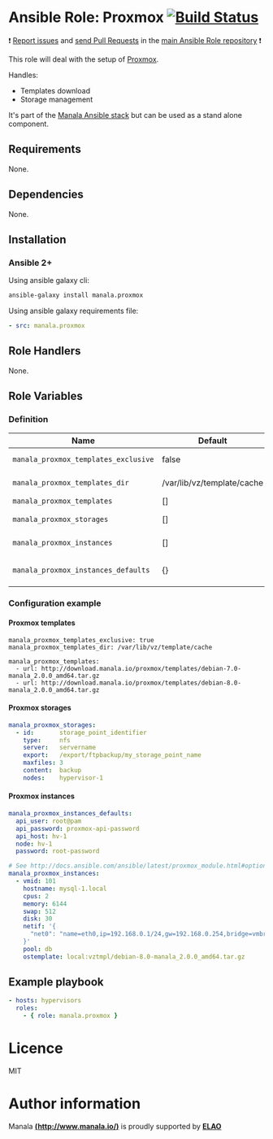 # Ansible Role: Proxmox [![Build Status](https://travis-ci.org/manala/ansible-role-proxmox.svg?branch=master)](https://travis-ci.org/manala/ansible-role-proxmox)

:exclamation: [Report issues](https://github.com/manala/ansible-roles/issues) and [send Pull Requests](https://github.com/manala/ansible-roles/pulls) in the [main Ansible Role repository](https://github.com/manala/ansible-roles) :exclamation:

This role will deal with the setup of [Proxmox](https://www.proxmox.com/en/).

Handles:
- Templates download
- Storage management

It's part of the [Manala Ansible stack](http://www.manala.io) but can be used as a stand alone component.

## Requirements

None.

## Dependencies

None.

## Installation

### Ansible 2+

Using ansible galaxy cli:

```bash
ansible-galaxy install manala.proxmox
```

Using ansible galaxy requirements file:

```yaml
- src: manala.proxmox
```

## Role Handlers

None.

## Role Variables

### Definition

| Name                                  | Default                    | Type    | Description                                            |
| ------------------------------------- | -------------------------- | ------- | ------------------------------------------------------ |
| `manala_proxmox_templates_exclusive`  | false                      | Boolean | Exclusion of existings files                           |
| `manala_proxmox_templates_dir`        | /var/lib/vz/template/cache | String  | Path to the template directory                         |
| `manala_proxmox_templates`            | []                         | Array   | Collection of templates                                |
| `manala_proxmox_storages`             | []                         | Array   | Collection of storage points                           |
| `manala_proxmox_instances`            | []                         | Array   | Proxmove instances to manage                           |
| `manala_proxmox_instances_defaults`   | {}                         | Array   | Defaults parameters used by `manala_proxmox_instances` |

### Configuration example

#### Proxmox templates

```
manala_proxmox_templates_exclusive: true
manala_proxmox_templates_dir: /var/lib/vz/template/cache

manala_proxmox_templates:
  - url: http://download.manala.io/proxmox/templates/debian-7.0-manala_2.0.0_amd64.tar.gz
  - url: http://download.manala.io/proxmox/templates/debian-8.0-manala_2.0.0_amd64.tar.gz
```

#### Proxmox storages

```yaml
manala_proxmox_storages:
  - id:       storage_point_identifier
    type:     nfs
    server:   servername
    export:   /export/ftpbackup/my_storage_point_name
    maxfiles: 3
    content:  backup
    nodes:    hypervisor-1
```

#### Proxmox instances

```yaml
manala_proxmox_instances_defaults:
  api_user: root@pam
  api_password: proxmox-api-password
  api_host: hv-1
  node: hv-1
  password: root-password

# See http://docs.ansible.com/ansible/latest/proxmox_module.html#options for available options
manala_proxmox_instances:
  - vmid: 101
    hostname: mysql-1.local
    cpus: 2
    memory: 6144
    swap: 512
    disk: 30
    netif: '{
      "net0": "name=eth0,ip=192.168.0.1/24,gw=192.168.0.254,bridge=vmbr1"
    }'
    pool: db
    ostemplate: local:vztmpl/debian-8.0-manala_2.0.0_amd64.tar.gz
```

## Example playbook

```yaml
- hosts: hypervisors
  roles:
    - { role: manala.proxmox }
```

# Licence

MIT

# Author information

Manala [**(http://www.manala.io/)**](http://www.manala.io) is proudly supported by [**ELAO**](https://www.elao.com/)
